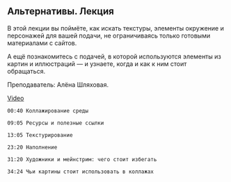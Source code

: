 ## Альтернативы. Лекция

В этой лекции вы поймёте, как искать текстуры, элементы окружение и персонажей для вашей подачи, не ограничиваясь только готовыми материалами с сайтов. 

А ещё познакомитесь с подачей, в которой используются элементы из картин и иллюстраций — и узнаете, когда и как к ним стоит обращаться.  

Преподаватель: Алёна Шляховая.

[Video](https://player.softculture.cc/embed/online/PSH/PSH_25.25.11_L4-9_Alena_Lecture_3_Alternatives)

``` chapters
00:40 Коллажирование среды

09:05 Ресурсы и полезные ссылки

13:05 Текстурирование

23:20 Наполнение

31:20 Художники и мейнстрим: чего стоит избегать

34:24 Чьи картины стоит использовать в коллажах
```